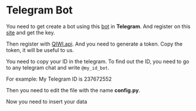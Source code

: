 # Telegram Bot

You need to get create a bot using this [bot](https://t.me/BotFather) in **Telegram**.
And register on this [site](https://openweathermap.org/) and get the key.

Then register with [QIWI.api](https://qiwi.com/api). And you need to generate a token. Copy the token, it will be useful to us.

You need to copy your ID in the telegram. To find out the ID, you need to go to any telegram chat and write `@my_id_bot`.

For example: My Telegram ID is 237672552

Then you need to edit the file with the name **config.py**.

Now you need to insert your data